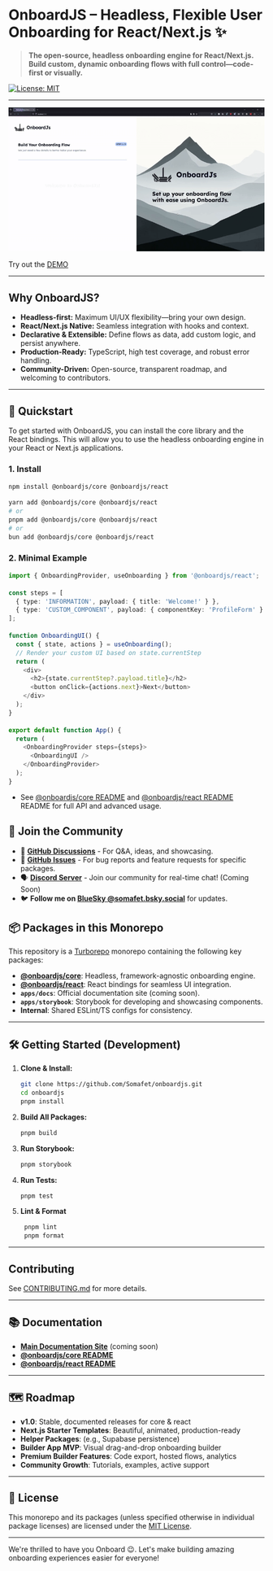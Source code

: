 # OnboardJS – Headless, Flexible User Onboarding for React/Next.js ✨

> **The open-source, headless onboarding engine for React/Next.js. Build custom, dynamic onboarding flows with full control—code-first or visually.**

[![License: MIT](https://img.shields.io/badge/License-MIT-yellow.svg)](https://opensource.org/licenses/MIT)

<!-- Add other relevant global badges: overall build status for the monorepo, main docs link, Discord -->
<!-- [![Build Status](https://github.com/your-username/onboardjs/actions/workflows/ci.yml/badge.svg)](https://github.com/your-username/onboardjs/actions/workflows/ci.yml) -->
<!-- [![Documentation](https://img.shields.io/badge/docs-onboardjs.dev-blue)](https://onboardjs.dev) -->
<!-- [![Discord](https://img.shields.io/discord/your-discord-invite-code?label=discord&logo=discord)](https://discord.gg/your-discord-invite-code) -->

---

![OnboardJS Demo](./assets/demo.gif)

Try out the [DEMO](https://demo.onboardjs.com)

---

## Why OnboardJS?

- **Headless-first:** Maximum UI/UX flexibility—bring your own design.
- **React/Next.js Native:** Seamless integration with hooks and context.
- **Declarative & Extensible:** Define flows as data, add custom logic, and persist anywhere.
- **Production-Ready:** TypeScript, high test coverage, and robust error handling.
- **Community-Driven:** Open-source, transparent roadmap, and welcoming to contributors.

---

## 🚀 Quickstart

To get started with OnboardJS, you can install the core library and the React bindings. This will allow you to use the headless onboarding engine in your React or Next.js applications.

### 1. Install

```bash
npm install @onboardjs/core @onboardjs/react
```

```bash
yarn add @onboardjs/core @onboardjs/react
# or
pnpm add @onboardjs/core @onboardjs/react
# or
bun add @onboardjs/core @onboardjs/react
```

### 2. Minimal Example

```typescript jsx
import { OnboardingProvider, useOnboarding } from '@onboardjs/react';

const steps = [
  { type: 'INFORMATION', payload: { title: 'Welcome!' } },
  { type: 'CUSTOM_COMPONENT', payload: { componentKey: 'ProfileForm' } },
];

function OnboardingUI() {
  const { state, actions } = useOnboarding();
  // Render your custom UI based on state.currentStep
  return (
    <div>
      <h2>{state.currentStep?.payload.title}</h2>
      <button onClick={actions.next}>Next</button>
    </div>
  );
}

export default function App() {
  return (
    <OnboardingProvider steps={steps}>
      <OnboardingUI />
    </OnboardingProvider>
  );
}
```

- See [@onboardjs/core README](./packages/core/README.md) and [@onboardjs/react README](./packages/react/README.md) README for full API and advanced usage.

## 💬 Join the Community

- 💬 **[GitHub Discussions](#)** - For Q&A, ideas, and showcasing.
- 🐛 **[GitHub Issues](#)** - For bug reports and feature requests for specific packages.
- 🗣️ **[Discord Server](#)** - Join our community for real-time chat! (Coming Soon)
- 🐦 **Follow me on [BlueSky @somafet.bsky.social](https://bsky.app/profile/somafet.bsky.social)** for updates.

## 📦 Packages in this Monorepo

This repository is a [Turborepo](https://turborepo.org/) monorepo containing the following key packages:

- **[@onboardjs/core](./packages/core/README.md)**: Headless, framework-agnostic onboarding engine.
- **[@onboardjs/react](./packages/react/README.md)**: React bindings for seamless UI integration.
- **`apps/docs`**: Official documentation site (coming soon).
- **`apps/storybook`**: Storybook for developing and showcasing components.
- **Internal**: Shared ESLint/TS configs for consistency.

---

## 🛠️ Getting Started (Development)

1. **Clone & Install:**
   ```bash
   git clone https://github.com/Somafet/onboardjs.git
   cd onboardjs
   pnpm install
   ```
2. **Build All Packages:**
   ```bash
   pnpm build
   ```
3. **Run Storybook:**
   ```bash
   pnpm storybook
   ```
4. **Run Tests:**
   ```bash
   pnpm test
   ```
5. **Lint & Format**
   ```bash
    pnpm lint
    pnpm format
   ```

---

## Contributing

See [CONTRIBUTING.md](./CODE_OF_CONDUCT.md) for more details.

---

## 📚 Documentation

- **[Main Documentation Site](#)** (coming soon)
- **[@onboardjs/core README](./packages/core/README.md)**
- **[@onboardjs/react README](./packages/react/README.md)**

---

## 🗺️ Roadmap

- **v1.0**: Stable, documented releases for core & react
- **Next.js Starter Templates**: Beautiful, animated, production-ready
- **Helper Packages**: (e.g., Supabase persistence)
- **Builder App MVP**: Visual drag-and-drop onboarding builder
- **Premium Builder Features**: Code export, hosted flows, analytics
- **Community Growth**: Tutorials, examples, active support

---

## 📝 License

This monorepo and its packages (unless specified otherwise in individual package licenses) are licensed under the [MIT License](./LICENSE).

---

We're thrilled to have you Onboard 😉. Let's make building amazing onboarding experiences easier for everyone!
